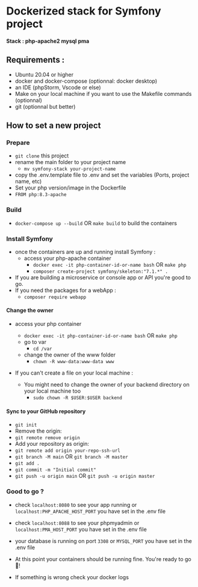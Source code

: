 # Dockerized stack for Symfony project

#### Stack : php-apache2 mysql pma

## Requirements :
- Ubuntu 20.04 or higher
- docker and docker-compose (optionnal: docker desktop)
- an IDE (phpStorm, Vscode or else)
- Make on your local machine if you want to use the Makefile commands (optionnal)
- git (optionnal but better)

## How to set a new project
### Prepare
- `git clone` this project
- rename the main folder to your project name
  - `mv symfony-stack your-project-name`
- copy the .env.template file to .env and set the variables (Ports, project name, etc)
- Set your php version/image in the Dockerfile
- `FROM php:8.3-apache`

### Build
- `docker-compose up --build` OR `make build` to build the containers

### Install Symfony
- once the containers are up and running install Symfony :
  - access your php-apache container 
    - `docker exec -it php-container-id-or-name bash` OR `make php`
    - `composer create-project symfony/skeleton:"7.1.*" .`
- If you are building a microservice or console app or API you're good to go.
- If you need the packages for a webApp :
  - `composer require webapp`

#### Change the owner
- access your php container
  - `docker exec -it php-container-id-or-name bash` OR `make php`
  - go to var
    - `cd /var`
  - change the owner of the www folder
    - `chown -R www-data:www-data www`

- If you can't create a file on your local machine :
  - You might need to change the owner of your backend directory on your local machine too
    - `sudo chown -R $USER:$USER backend`

#### Sync to your GitHub repository
- `git init`
- Remove the origin:
- `git remote remove origin`
- Add your repository as origin:
- `git remote add origin your-repo-ssh-url`
- `git branch -M main` OR `git branch -M master`
- `git add .`
- `git commit -m "Initial commit"`
- `git push -u origin main` OR `git push -u origin master`

### Good to go ?
- check `localhost:8080` to see your app running or `localhost:PHP_APACHE_HOST_PORT` you have set in the .env file
- check `localhost:8088` to see your phpmyadmin or `localhost:PMA_HOST_PORT` you have set in the .env file
- your database is running on port `3308` or `MYSQL_PORT` you have set in the .env file
- At this point your containers should be running fine. You're ready to go 🚀!

- If something is wrong check your docker logs

